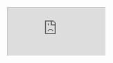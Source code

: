 <!DOCTYPE html>
<html>
<meta name='viewport' content='width=device-width, user-scalable=no' charset='UTF-8, height:100vh'>
<body>
<div>
  <iframe src="https://script.google.com/a/m2.formulatrix.com/macros/s/AKfycbwyLLj_spoE3Zh836zSvymtkwzXavjc6CFNBiBDfsSo4y5XoHFz/exec" 
  style="zoom: 0.75; -moz-transform: scale(0.75); -moz-transform-origin: 0 0;" ></iframe>
</div>

</body>
</html>



